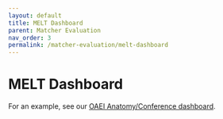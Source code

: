 ```yaml
---
layout: default
title: MELT Dashboard
parent: Matcher Evaluation
nav_order: 3
permalink: /matcher-evaluation/melt-dashboard
---
```


# MELT Dashboard
For an example, see our [OAEI Anatomy/Conference dashboard](/anatomy_conference_dashboard.html).